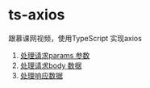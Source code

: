 # ts-axios
跟慕课网视频，使用TypeScript 实现axios

1. [处理请求params 参数](./docs/1.处理请求params参数.md)
2. [处理请求body 数据](./docs/2.处理请求body数据.md)
2. [处理响应数据](./docs/3.处理响应数据.md)
